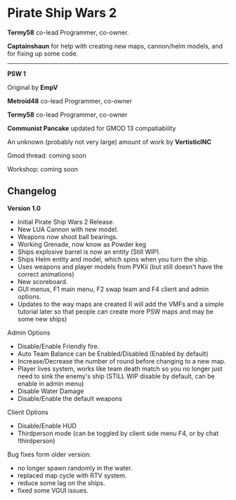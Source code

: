Pirate Ship Wars 2
==================
**Termy58** co-lead Programmer, co-owner.

**Captainshaun** for help with creating new maps, cannon/helm models, and for fixing up some code.

---------
**PSW 1** 

Original by **EmpV**

**Metroid48** co-lead Programmer, co-owner

**Termy58** co-lead Programmer, co-owner

**Communist Pancake** updated for GMOD 13 compatiability

An unknown (probably not very large) amount of work by **VertisticINC**


Gmod thread: coming soon

Workshop: coming soon


Changelog
---------
**Version 1.0**
 - Initial Pirate Ship Wars 2 Release.
 - New LUA Cannon with new model.
 - Weapons now shoot ball bearings. 
 - Working Grenade, now know as Powder keg 
 - Ships explosive barrel is now an entity (Still WIP).
 - Ships Helm entity and model, which spins when you turn the ship.
 - Uses weapons and player models from PVKii (but still doesn't have the correct animations) 
 - New scoreboard.
 - GUI menus, F1 main menu, F2 swap team and F4 client and admin options.
 - Updates to the way maps are created (I will add the VMFs and a simple tutorial later so that people can create more PSW maps and may be some new ships)

Admin Options
 - Disable/Enable Friendly fire.
 - Auto Team Balance can be Enabled/Disabled (Enabled by default)
 - Increase/Decrease the number of round before changing to a new map.
 - Player lives system, works like team death match so you no longer just need to sink the enemy's ship (STILL WIP disable by default, can be enable in admin menu)
 - Disable Water Damage
 - Disable/Enable the default weapons
  
Client Options
 - Disable/Enable HUD
 - Thirdperson mode (can be toggled by client side menu F4, or by chat !thirdperson)

Bug fixes form older version:
 - no longer spawn randomly in the water.
 - replaced map cycle with RTV system.
 - reduce some lag on the ships.
 - fixed some VGUI issues.

